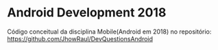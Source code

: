 # Android Development 2018
Código conceitual da disciplina Mobile(Android em 2018) no repositório: 
 https://github.com/JhowRaul/DevQuestionsAndroid
